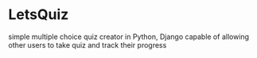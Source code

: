 # LetsQuiz
simple multiple choice quiz creator in Python, Django
capable of allowing other users to take quiz and track their progress
